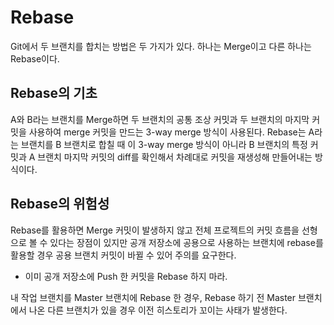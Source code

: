 Rebase
===================================

Git에서 두 브랜치를 합치는 방법은 두 가지가 있다. 하나는 Merge이고 다른 하나는 Rebase이다. 

## Rebase의 기초

A와 B라는 브랜치를 Merge하면 두 브랜치의 공통 조상 커밋과 두 브랜치의 마지막 커밋을 사용하여 merge 커밋을 만드는 3-way merge 방식이 사용된다. Rebase는 A라는 브랜치를 B 브랜치로 합칠 때 이 3-way merge 방식이 아니라 B 브랜치의 특정 커밋과 A 브랜치 마지막 커밋의 diff를 확인해서 차례대로 커밋을 재생성해 만들어내는 방식이다.

## Rebase의 위험성
Rebase를 활용하면 Merge 커밋이 발생하지 않고 전체 프로젝트의 커밋 흐름을 선형으로 볼 수 있다는 장점이 있지만 공개 저장소에 공용으로 사용하는 브랜치에 rebase를 활용할 경우 공용 브랜치 커밋이 바뀔 수 있어 주의를 요구한다. 

* 이미 공개 저장소에 Push 한 커밋을 Rebase 하지 마라.

내 작업 브랜치를 Master 브랜치에 Rebase 한 경우, Rebase 하기 전 Master 브랜치에서 나온 다른 브랜치가 있을 경우 이전 히스토리가 꼬이는 사태가 발생한다.
